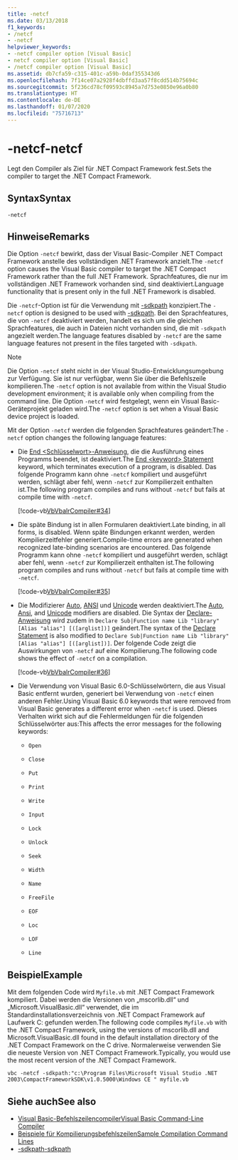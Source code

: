 ```yaml
---
title: -netcf
ms.date: 03/13/2018
f1_keywords:
- /netcf
- -netcf
helpviewer_keywords:
- -netcf compiler option [Visual Basic]
- netcf compiler option [Visual Basic]
- /netcf compiler option [Visual Basic]
ms.assetid: db7cfa59-c315-401c-a59b-0daf355343d6
ms.openlocfilehash: 7f14ce07a2928f4dbffd3aa57f8cdd514b75694c
ms.sourcegitcommit: 5f236cd78cf09593c8945a7d753e0850e96a0b80
ms.translationtype: HT
ms.contentlocale: de-DE
ms.lasthandoff: 01/07/2020
ms.locfileid: "75716713"
---
```

# <a name="-netcf"></a><span data-ttu-id="f6f0b-102">-netcf</span><span class="sxs-lookup"><span data-stu-id="f6f0b-102">-netcf</span></span>

<span data-ttu-id="f6f0b-103">Legt den Compiler als Ziel für .NET Compact Framework fest.</span><span class="sxs-lookup"><span data-stu-id="f6f0b-103">Sets the compiler to target the .NET Compact Framework.</span></span>

## <a name="syntax"></a><span data-ttu-id="f6f0b-104">Syntax</span><span class="sxs-lookup"><span data-stu-id="f6f0b-104">Syntax</span></span>

```console
-netcf
```

## <a name="remarks"></a><span data-ttu-id="f6f0b-105">Hinweise</span><span class="sxs-lookup"><span data-stu-id="f6f0b-105">Remarks</span></span>

<span data-ttu-id="f6f0b-106">Die Option `-netcf` bewirkt, dass der Visual Basic-Compiler .NET Compact Framework anstelle des vollständigen .NET Framework anzielt.</span><span class="sxs-lookup"><span data-stu-id="f6f0b-106">The `-netcf` option causes the Visual Basic compiler to target the .NET Compact Framework rather than the full .NET Framework.</span></span> <span data-ttu-id="f6f0b-107">Sprachfeatures, die nur im vollständigen .NET Framework vorhanden sind, sind deaktiviert.</span><span class="sxs-lookup"><span data-stu-id="f6f0b-107">Language functionality that is present only in the full .NET Framework is disabled.</span></span>

<span data-ttu-id="f6f0b-108">Die `-netcf`-Option ist für die Verwendung mit [-sdkpath](../../../visual-basic/reference/command-line-compiler/sdkpath.md) konzipiert.</span><span class="sxs-lookup"><span data-stu-id="f6f0b-108">The `-netcf` option is designed to be used with [-sdkpath](../../../visual-basic/reference/command-line-compiler/sdkpath.md).</span></span> <span data-ttu-id="f6f0b-109">Bei den Sprachfeatures, die von `-netcf` deaktiviert werden, handelt es sich um die gleichen Sprachfeatures, die auch in Dateien nicht vorhanden sind, die mit `-sdkpath` angezielt werden.</span><span class="sxs-lookup"><span data-stu-id="f6f0b-109">The language features disabled by `-netcf` are the same language features not present in the files targeted with `-sdkpath`.</span></span>

> [!NOTE]
> <span data-ttu-id="f6f0b-110">Die Option `-netcf` steht nicht in der Visual Studio-Entwicklungsumgebung zur Verfügung. Sie ist nur verfügbar, wenn Sie über die Befehlszeile kompilieren.</span><span class="sxs-lookup"><span data-stu-id="f6f0b-110">The `-netcf` option is not available from within the Visual Studio development environment; it is available only when compiling from the command line.</span></span> <span data-ttu-id="f6f0b-111">Die Option `-netcf` wird festgelegt, wenn ein Visual Basic-Geräteprojekt geladen wird.</span><span class="sxs-lookup"><span data-stu-id="f6f0b-111">The `-netcf` option is set when a Visual Basic device project is loaded.</span></span>

<span data-ttu-id="f6f0b-112">Mit der Option `-netcf` werden die folgenden Sprachfeatures geändert:</span><span class="sxs-lookup"><span data-stu-id="f6f0b-112">The `-netcf` option changes the following language features:</span></span>

- <span data-ttu-id="f6f0b-113">Die [End \<Schlüsselwort>-Anweisung](../../../visual-basic/language-reference/statements/end-keyword-statement.md), die die Ausführung eines Programms beendet, ist deaktiviert.</span><span class="sxs-lookup"><span data-stu-id="f6f0b-113">The [End \<keyword> Statement](../../../visual-basic/language-reference/statements/end-keyword-statement.md) keyword, which terminates execution of a program, is disabled.</span></span> <span data-ttu-id="f6f0b-114">Das folgende Programm kann ohne `-netcf` kompiliert und ausgeführt werden, schlägt aber fehl, wenn `-netcf` zur Kompilierzeit enthalten ist.</span><span class="sxs-lookup"><span data-stu-id="f6f0b-114">The following program compiles and runs without `-netcf` but fails at compile time with `-netcf`.</span></span>

  [!code-vb[VbVbalrCompiler#34](~/samples/snippets/visualbasic/VS_Snippets_VBCSharp/VbVbalrCompiler/VB/netcf.vb#34)]

- <span data-ttu-id="f6f0b-115">Die späte Bindung ist in allen Formularen deaktiviert.</span><span class="sxs-lookup"><span data-stu-id="f6f0b-115">Late binding, in all forms, is disabled.</span></span> <span data-ttu-id="f6f0b-116">Wenn späte Bindungen erkannt werden, werden Kompilierzeitfehler generiert.</span><span class="sxs-lookup"><span data-stu-id="f6f0b-116">Compile-time errors are generated when recognized late-binding scenarios are encountered.</span></span> <span data-ttu-id="f6f0b-117">Das folgende Programm kann ohne `-netcf` kompiliert und ausgeführt werden, schlägt aber fehl, wenn `-netcf` zur Kompilierzeit enthalten ist.</span><span class="sxs-lookup"><span data-stu-id="f6f0b-117">The following program compiles and runs without `-netcf` but fails at compile time with `-netcf`.</span></span>

  [!code-vb[VbVbalrCompiler#35](~/samples/snippets/visualbasic/VS_Snippets_VBCSharp/VbVbalrCompiler/VB/OptionStrictOff.vb#35)]

- <span data-ttu-id="f6f0b-118">Die Modifizierer [Auto](../../../visual-basic/language-reference/modifiers/auto.md), [ANSI](../../../visual-basic/language-reference/modifiers/ansi.md) und [Unicode](../../../visual-basic/language-reference/modifiers/unicode.md) werden deaktiviert.</span><span class="sxs-lookup"><span data-stu-id="f6f0b-118">The [Auto](../../../visual-basic/language-reference/modifiers/auto.md), [Ansi](../../../visual-basic/language-reference/modifiers/ansi.md), and [Unicode](../../../visual-basic/language-reference/modifiers/unicode.md) modifiers are disabled.</span></span> <span data-ttu-id="f6f0b-119">Die Syntax der [Declare-Anweisung](../../../visual-basic/language-reference/statements/declare-statement.md) wird zudem in `Declare Sub|Function name Lib "library" [Alias "alias"] [([arglist])]` geändert.</span><span class="sxs-lookup"><span data-stu-id="f6f0b-119">The syntax of the [Declare Statement](../../../visual-basic/language-reference/statements/declare-statement.md) is also modified to `Declare Sub|Function name Lib "library" [Alias "alias"] [([arglist])]`.</span></span> <span data-ttu-id="f6f0b-120">Der folgende Code zeigt die Auswirkungen von `-netcf` auf eine Kompilierung.</span><span class="sxs-lookup"><span data-stu-id="f6f0b-120">The following code shows the effect of `-netcf` on a compilation.</span></span>

  [!code-vb[VbVbalrCompiler#36](~/samples/snippets/visualbasic/VS_Snippets_VBCSharp/VbVbalrCompiler/VB/OptionStrictOff.vb#36)]

- <span data-ttu-id="f6f0b-121">Die Verwendung von Visual Basic 6.0-Schlüsselwörtern, die aus Visual Basic entfernt wurden, generiert bei Verwendung von `-netcf` einen anderen Fehler.</span><span class="sxs-lookup"><span data-stu-id="f6f0b-121">Using Visual Basic 6.0 keywords that were removed from Visual Basic generates a different error when `-netcf` is used.</span></span> <span data-ttu-id="f6f0b-122">Dieses Verhalten wirkt sich auf die Fehlermeldungen für die folgenden Schlüsselwörter aus:</span><span class="sxs-lookup"><span data-stu-id="f6f0b-122">This affects the error messages for the following keywords:</span></span>

  - `Open`

  - `Close`

  - `Put`

  - `Print`

  - `Write`

  - `Input`

  - `Lock`

  - `Unlock`

  - `Seek`

  - `Width`

  - `Name`

  - `FreeFile`

  - `EOF`

  - `Loc`

  - `LOF`

  - `Line`

## <a name="example"></a><span data-ttu-id="f6f0b-123">Beispiel</span><span class="sxs-lookup"><span data-stu-id="f6f0b-123">Example</span></span>

<span data-ttu-id="f6f0b-124">Mit dem folgenden Code wird `Myfile.vb` mit .NET Compact Framework kompiliert. Dabei werden die Versionen von „mscorlib.dll“ und „Microsoft.VisualBasic.dll“ verwendet, die im Standardinstallationsverzeichnis von .NET Compact Framework auf Laufwerk C: gefunden werden.</span><span class="sxs-lookup"><span data-stu-id="f6f0b-124">The following code compiles `Myfile.vb` with the .NET Compact Framework, using the versions of mscorlib.dll and Microsoft.VisualBasic.dll found in the default installation directory of the .NET Compact Framework on the C drive.</span></span> <span data-ttu-id="f6f0b-125">Normalerweise verwenden Sie die neueste Version von .NET Compact Framework.</span><span class="sxs-lookup"><span data-stu-id="f6f0b-125">Typically, you would use the most recent version of the .NET Compact Framework.</span></span>

```console
vbc -netcf -sdkpath:"c:\Program Files\Microsoft Visual Studio .NET 2003\CompactFrameworkSDK\v1.0.5000\Windows CE " myfile.vb
```

## <a name="see-also"></a><span data-ttu-id="f6f0b-126">Siehe auch</span><span class="sxs-lookup"><span data-stu-id="f6f0b-126">See also</span></span>

- [<span data-ttu-id="f6f0b-127">Visual Basic-Befehlszeilencompiler</span><span class="sxs-lookup"><span data-stu-id="f6f0b-127">Visual Basic Command-Line Compiler</span></span>](../../../visual-basic/reference/command-line-compiler/index.md)
- [<span data-ttu-id="f6f0b-128">Beispiele für Kompilierungsbefehlszeilen</span><span class="sxs-lookup"><span data-stu-id="f6f0b-128">Sample Compilation Command Lines</span></span>](../../../visual-basic/reference/command-line-compiler/sample-compilation-command-lines.md)
- [<span data-ttu-id="f6f0b-129">-sdkpath</span><span class="sxs-lookup"><span data-stu-id="f6f0b-129">-sdkpath</span></span>](../../../visual-basic/reference/command-line-compiler/sdkpath.md)
